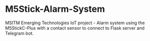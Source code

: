 # M5Stick-Alarm-System
 MSITM Emerging Technologies IoT project - Alarm system using the M5StickC-Plus with a contact sensor to connect to Flask server and Telegram bot.
